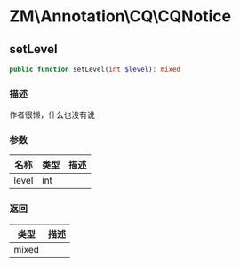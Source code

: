 # ZM\Annotation\CQ\CQNotice

## setLevel

```php
public function setLevel(int $level): mixed
```

### 描述

作者很懒，什么也没有说

### 参数

| 名称 | 类型 | 描述 |
| -------- | ---- | ----------- |
| level | int |  |
### 返回

| 类型 | 描述 |
| ---- | ----------- |
| mixed |  |
